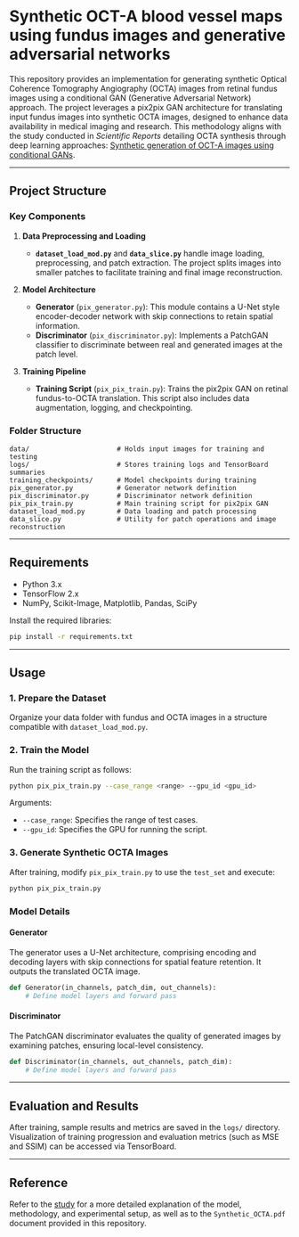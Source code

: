 # Synthetic OCT-A blood vessel maps using fundus images and generative adversarial networks

This repository provides an implementation for generating synthetic Optical Coherence Tomography Angiography (OCTA) images from retinal fundus images using a conditional GAN (Generative Adversarial Network) approach. The project leverages a pix2pix GAN architecture for translating input fundus images into synthetic OCTA images, designed to enhance data availability in medical imaging and research. This methodology aligns with the study conducted in *Scientific Reports* detailing OCTA synthesis through deep learning approaches: [Synthetic generation of OCT-A images using conditional GANs](https://www.nature.com/articles/s41598-023-42062-9).

---

## Project Structure

### Key Components

1. **Data Preprocessing and Loading**
   - **`dataset_load_mod.py`** and **`data_slice.py`** handle image loading, preprocessing, and patch extraction. The project splits images into smaller patches to facilitate training and final image reconstruction.
   
2. **Model Architecture**
   - **Generator** (`pix_generator.py`): This module contains a U-Net style encoder-decoder network with skip connections to retain spatial information.
   - **Discriminator** (`pix_discriminator.py`): Implements a PatchGAN classifier to discriminate between real and generated images at the patch level.

3. **Training Pipeline**
   - **Training Script** (`pix_pix_train.py`): Trains the pix2pix GAN on retinal fundus-to-OCTA translation. This script also includes data augmentation, logging, and checkpointing.

### Folder Structure

```
data/                      # Holds input images for training and testing
logs/                      # Stores training logs and TensorBoard summaries
training_checkpoints/      # Model checkpoints during training
pix_generator.py           # Generator network definition
pix_discriminator.py       # Discriminator network definition
pix_pix_train.py           # Main training script for pix2pix GAN
dataset_load_mod.py        # Data loading and patch processing
data_slice.py              # Utility for patch operations and image reconstruction
```

---

## Requirements

- Python 3.x
- TensorFlow 2.x
- NumPy, Scikit-Image, Matplotlib, Pandas, SciPy

Install the required libraries:

```bash
pip install -r requirements.txt
```

---

## Usage

### 1. Prepare the Dataset

Organize your data folder with fundus and OCTA images in a structure compatible with `dataset_load_mod.py`.

### 2. Train the Model

Run the training script as follows:

```bash
python pix_pix_train.py --case_range <range> --gpu_id <gpu_id>
```

Arguments:

- `--case_range`: Specifies the range of test cases.
- `--gpu_id`: Specifies the GPU for running the script.

### 3. Generate Synthetic OCTA Images

After training, modify `pix_pix_train.py` to use the `test_set` and execute:

```bash
python pix_pix_train.py
```

### Model Details

#### Generator

The generator uses a U-Net architecture, comprising encoding and decoding layers with skip connections for spatial feature retention. It outputs the translated OCTA image.

```python
def Generator(in_channels, patch_dim, out_channels):
    # Define model layers and forward pass
```

#### Discriminator

The PatchGAN discriminator evaluates the quality of generated images by examining patches, ensuring local-level consistency.

```python
def Discriminator(in_channels, out_channels, patch_dim):
    # Define model layers and forward pass
```

---

## Evaluation and Results

After training, sample results and metrics are saved in the `logs/` directory. Visualization of training progression and evaluation metrics (such as MSE and SSIM) can be accessed via TensorBoard.

---

## Reference

Refer to the [study](https://www.nature.com/articles/s41598-023-42062-9) for a more detailed explanation of the model, methodology, and experimental setup, as well as to the `Synthetic_OCTA.pdf` document provided in this repository.
